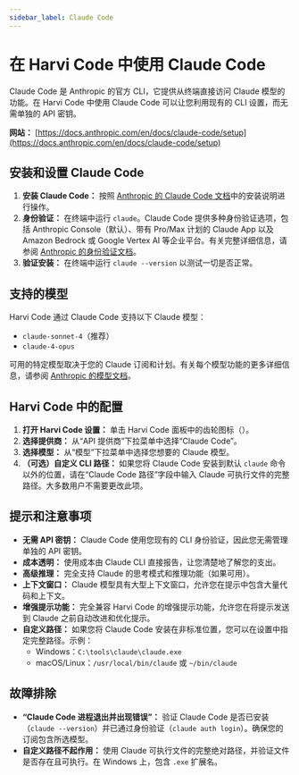 ```yaml
---
sidebar_label: Claude Code
---
```


# 在 Harvi Code 中使用 Claude Code

Claude Code 是 Anthropic 的官方 CLI，它提供从终端直接访问 Claude 模型的功能。在 Harvi Code 中使用 Claude Code 可以让您利用现有的 CLI 设置，而无需单独的 API 密钥。

**网站：** [https://docs.anthropic.com/en/docs/claude-code/setup](https://docs.anthropic.com/en/docs/claude-code/setup)

## 安装和设置 Claude Code

1.  **安装 Claude Code：** 按照 [Anthropic 的 Claude Code 文档](https://docs.anthropic.com/en/docs/claude-code/setup)中的安装说明进行操作。
2.  **身份验证：** 在终端中运行 `claude`。Claude Code 提供多种身份验证选项，包括 Anthropic Console（默认）、带有 Pro/Max 计划的 Claude App 以及 Amazon Bedrock 或 Google Vertex AI 等企业平台。有关完整详细信息，请参阅 [Anthropic 的身份验证文档](https://docs.anthropic.com/en/docs/claude-code/setup)。
3.  **验证安装：** 在终端中运行 `claude --version` 以测试一切是否正常。

## 支持的模型

Harvi Code 通过 Claude Code 支持以下 Claude 模型：

- `claude-sonnet-4`（推荐）
- `claude-4-opus`

可用的特定模型取决于您的 Claude 订阅和计划。有关每个模型功能的更多详细信息，请参阅 [Anthropic 的模型文档](https://docs.anthropic.com/en/docs/about-claude/models)。

## Harvi Code 中的配置

1.  **打开 Harvi Code 设置：** 单击 Harvi Code 面板中的齿轮图标（<Codicon name="gear" />）。
2.  **选择提供商：** 从“API 提供商”下拉菜单中选择“Claude Code”。
3.  **选择模型：** 从“模型”下拉菜单中选择您想要的 Claude 模型。
4.  **（可选）自定义 CLI 路径：** 如果您将 Claude Code 安装到默认 `claude` 命令以外的位置，请在“Claude Code 路径”字段中输入 Claude 可执行文件的完整路径。大多数用户不需要更改此项。

## 提示和注意事项

- **无需 API 密钥：** Claude Code 使用您现有的 CLI 身份验证，因此您无需管理单独的 API 密钥。
- **成本透明：** 使用成本由 Claude CLI 直接报告，让您清楚地了解您的支出。
- **高级推理：** 完全支持 Claude 的思考模式和推理功能（如果可用）。
- **上下文窗口：** Claude 模型具有大型上下文窗口，允许您在提示中包含大量代码和上下文。
- **增强提示功能：** 完全兼容 Harvi Code 的增强提示功能，允许您在将提示发送到 Claude 之前自动改进和优化提示。
- **自定义路径：** 如果您将 Claude Code 安装在非标准位置，您可以在设置中指定完整路径。示例：
    - Windows：`C:\tools\claude\claude.exe`
    - macOS/Linux：`/usr/local/bin/claude` 或 `~/bin/claude`

## 故障排除

- **“Claude Code 进程退出并出现错误”：** 验证 Claude Code 是否已安装（`claude --version`）并已通过身份验证（`claude auth login`）。确保您的订阅包含所选模型。
- **自定义路径不起作用：** 使用 Claude 可执行文件的完整绝对路径，并验证文件是否存在且可执行。在 Windows 上，包含 `.exe` 扩展名。
